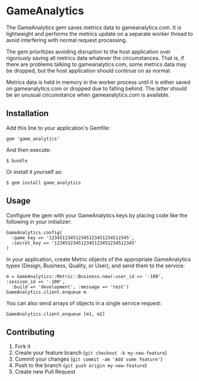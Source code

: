 # GameAnalytics

The GameAnalytics gem saves metrics data to gameanalytics.com.  It is lightweight and performs the metrics
update on a separate worker thread to avoid interfering with normal request processing.

The gem prioritizes avoiding disruption to the host application over rigorously saving all
metrics data whatever the circumstances.  That is, if there are problems talking to gameanalytics.com,
some metrics data may be dropped, but the host application should continue on as normal.

Metrics data is held in memory in the worker process until it is either saved on gameanalytics.com or
dropped due to falling behind.  The latter should be an unusual circumstance when gameanalytics.com is
available.

## Installation

Add this line to your application's Gemfile:

    gem 'game_analytics'

And then execute:

    $ bundle

Or install it yourself as:

    $ gem install game_analytics

## Usage

Configure the gem with your GameAnalytics keys by placing code like the following in
your initializer:

    GameAnalytics.config(
      :game_key => '123451234512345123451234512345',
      :secret_key => '123451234512345123451234512345'
    )

In your application, create Metric objects of the appropriate GameAnalytics types
(Design, Business, Quality, or User), and send them to the service:

    m = GameAnalytics::Metric::Business.new(:user_id => '-100', :session_id => '-100',
      :build => 'development', :message => 'test')
    GameAnalytics.client.enqueue m
    
You can also send arrays of objects in a single service request:

    GameAnalytics.client.enqueue [m1, m2]


## Contributing

1. Fork it
2. Create your feature branch (`git checkout -b my-new-feature`)
3. Commit your changes (`git commit -am 'Add some feature'`)
4. Push to the branch (`git push origin my-new-feature`)
5. Create new Pull Request
